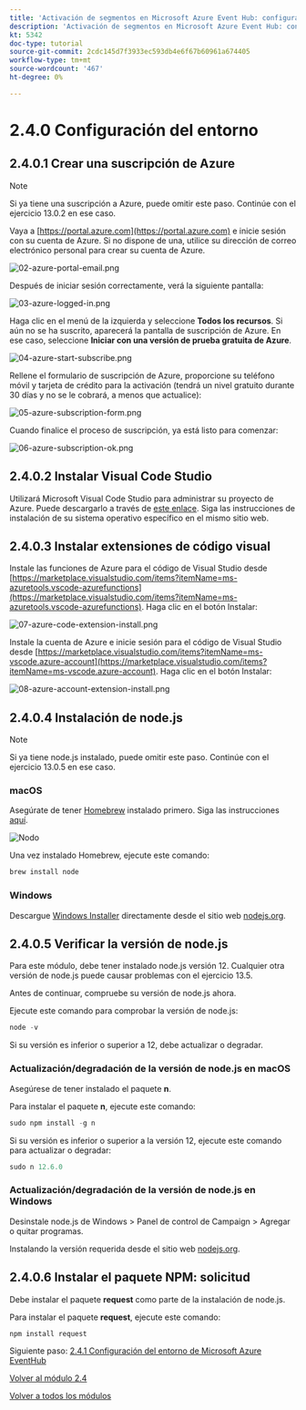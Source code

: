 ```yaml
---
title: 'Activación de segmentos en Microsoft Azure Event Hub: configuración de su entorno de Microsoft Azure'
description: 'Activación de segmentos en Microsoft Azure Event Hub: configuración de su entorno de Microsoft Azure'
kt: 5342
doc-type: tutorial
source-git-commit: 2cdc145d7f3933ec593db4e6f67b60961a674405
workflow-type: tm+mt
source-wordcount: '467'
ht-degree: 0%

---
```


# 2.4.0 Configuración del entorno

## 2.4.0.1 Crear una suscripción de Azure

>[!NOTE]
>
>Si ya tiene una suscripción a Azure, puede omitir este paso. Continúe con el ejercicio 13.0.2 en ese caso.

Vaya a [https://portal.azure.com](https://portal.azure.com) e inicie sesión con su cuenta de Azure. Si no dispone de una, utilice su dirección de correo electrónico personal para crear su cuenta de Azure.

![02-azure-portal-email.png](./images/02-azure-portal-email.png)

Después de iniciar sesión correctamente, verá la siguiente pantalla:

![03-azure-logged-in.png](./images/03-azure-logged-in.png)

Haga clic en el menú de la izquierda y seleccione **Todos los recursos**. Si aún no se ha suscrito, aparecerá la pantalla de suscripción de Azure. En ese caso, seleccione **Iniciar con una versión de prueba gratuita de Azure**.

![04-azure-start-subscribe.png](./images/04-azure-start-subscribe.png)

Rellene el formulario de suscripción de Azure, proporcione su teléfono móvil y tarjeta de crédito para la activación (tendrá un nivel gratuito durante 30 días y no se le cobrará, a menos que actualice):

![05-azure-subscription-form.png](./images/05-azure-subscription-form.png)

Cuando finalice el proceso de suscripción, ya está listo para comenzar:

![06-azure-subscription-ok.png](./images/06-azure-subscription-ok.png)


## 2.4.0.2 Instalar Visual Code Studio

Utilizará Microsoft Visual Code Studio para administrar su proyecto de Azure. Puede descargarlo a través de [este enlace](https://code.visualstudio.com/download). Siga las instrucciones de instalación de su sistema operativo específico en el mismo sitio web.

## 2.4.0.3 Instalar extensiones de código visual

Instale las funciones de Azure para el código de Visual Studio desde [https://marketplace.visualstudio.com/items?itemName=ms-azuretools.vscode-azurefunctions](https://marketplace.visualstudio.com/items?itemName=ms-azuretools.vscode-azurefunctions). Haga clic en el botón Instalar:

![07-azure-code-extension-install.png](./images/07-azure-code-extension-install.png)

Instale la cuenta de Azure e inicie sesión para el código de Visual Studio desde [https://marketplace.visualstudio.com/items?itemName=ms-vscode.azure-account](https://marketplace.visualstudio.com/items?itemName=ms-vscode.azure-account). Haga clic en el botón Instalar:

![08-azure-account-extension-install.png](./images/08-azure-account-extension-install.png)

## 2.4.0.4 Instalación de node.js

>[!NOTE]
>
>Si ya tiene node.js instalado, puede omitir este paso. Continúe con el ejercicio 13.0.5 en ese caso.

### macOS

Asegúrate de tener [Homebrew](https://brew.sh/) instalado primero. Siga las instrucciones [aquí](https://brew.sh/).

![Nodo](./images/brew.png)

Una vez instalado Homebrew, ejecute este comando:

```javascript
brew install node
```

### Windows

Descargue [Windows Installer](https://nodejs.org/en/#home-downloadhead) directamente desde el sitio web [nodejs.org](https://nodejs.org/en/).

## 2.4.0.5 Verificar la versión de node.js

Para este módulo, debe tener instalado node.js versión 12. Cualquier otra versión de node.js puede causar problemas con el ejercicio 13.5.

Antes de continuar, compruebe su versión de node.js ahora.

Ejecute este comando para comprobar la versión de node.js:

```javascript
node -v
```

Si su versión es inferior o superior a 12, debe actualizar o degradar.

### Actualización/degradación de la versión de node.js en macOS

Asegúrese de tener instalado el paquete **n**.

Para instalar el paquete **n**, ejecute este comando:

```javascript
sudo npm install -g n
```

Si su versión es inferior o superior a la versión 12, ejecute este comando para actualizar o degradar:

```javascript
sudo n 12.6.0
```

### Actualización/degradación de la versión de node.js en Windows

Desinstale node.js de Windows > Panel de control de Campaign > Agregar o quitar programas.

Instalando la versión requerida desde el sitio web [nodejs.org](https://nodejs.org/en/).

## 2.4.0.6 Instalar el paquete NPM: solicitud

Debe instalar el paquete **request** como parte de la instalación de node.js.

Para instalar el paquete **request**, ejecute este comando:

```javascript
npm install request
```


Siguiente paso: [2.4.1 Configuración del entorno de Microsoft Azure EventHub](./ex1.md)

[Volver al módulo 2.4](./segment-activation-microsoft-azure-eventhub.md)

[Volver a todos los módulos](./../../../overview.md)
